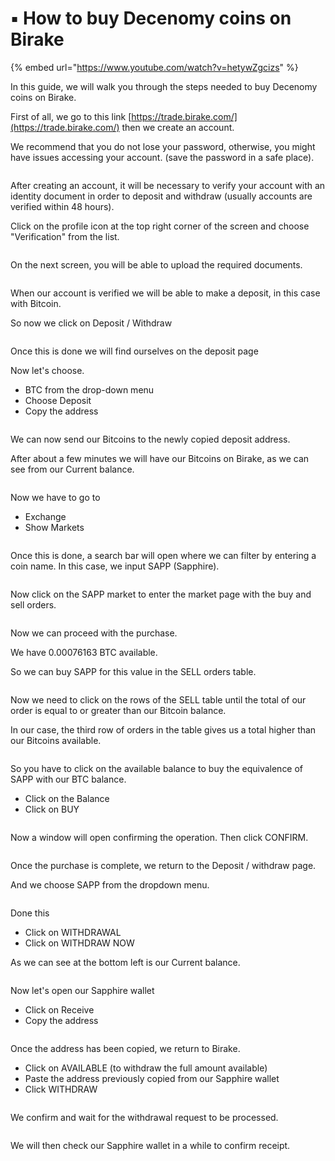 # ▪ How to buy Decenomy coins on Birake

{% embed url="https://www.youtube.com/watch?v=hetywZgcizs" %}

In this guide, we will walk you through the steps needed to buy Decenomy coins on Birake.

First of all, we go to this link [https://trade.birake.com/](https://trade.birake.com/) then we create an account.

We recommend that you do not lose your password, otherwise, you might have issues accessing your account. (save the password in a safe place).

<figure><img src="../../.gitbook/assets/sign up.PNG" alt=""><figcaption></figcaption></figure>

After creating an account, it will be necessary to verify your account with an identity document in order to deposit and withdraw (usually accounts are verified within 48 hours).

Click on the profile icon at the top right corner of the screen and choose "Verification" from the list.

<figure><img src="../../.gitbook/assets/dashboard.PNG" alt=""><figcaption></figcaption></figure>

On the next screen, you will be able to upload the required documents.

<figure><img src="../../.gitbook/assets/kyc page.PNG" alt=""><figcaption></figcaption></figure>

When our account is verified we will be able to make a deposit, in this case with Bitcoin.

So now we click on Deposit / Withdraw

<figure><img src="../../.gitbook/assets/deposit-withdraw.PNG" alt=""><figcaption></figcaption></figure>

Once this is done we will find ourselves on the deposit page

Now let's choose.

* BTC from the drop-down menu
* Choose Deposit
* Copy the address

<figure><img src="../../.gitbook/assets/deposit btc.PNG" alt=""><figcaption></figcaption></figure>

We can now send our Bitcoins to the newly copied deposit address.

After about a few minutes we will have our Bitcoins on Birake, as we can see from our Current balance.

<figure><img src="../../.gitbook/assets/btc deposited.PNG" alt=""><figcaption></figcaption></figure>

Now we have to go to

* Exchange
* Show Markets

<figure><img src="../../.gitbook/assets/exchange-show markets.PNG" alt=""><figcaption></figcaption></figure>

Once this is done, a search bar will open where we can filter by entering a coin name. In this case, we input SAPP (Sapphire).

<figure><img src="../../.gitbook/assets/search SAPP.PNG" alt=""><figcaption></figcaption></figure>

Now click on the SAPP market to enter the market page with the buy and sell orders.

<figure><img src="../../.gitbook/assets/sapp-btc market.PNG" alt=""><figcaption></figcaption></figure>

Now we can proceed with the purchase.

We have 0.00076163 BTC available.

So we can buy SAPP for this value in the SELL orders table.

<figure><img src="../../.gitbook/assets/buy and sell orders.PNG" alt=""><figcaption></figcaption></figure>

Now we need to click on the rows of the SELL table until the total of our order is equal to or greater than our Bitcoin balance.

In our case, the third row of orders in the table gives us a total higher than our Bitcoins available.

<figure><img src="../../.gitbook/assets/fill buy form.PNG" alt=""><figcaption></figcaption></figure>

So you have to click on the available balance to buy the equivalence of SAPP with our BTC balance.

* Click on the Balance
* Click on BUY

<figure><img src="../../.gitbook/assets/purchase sapp.PNG" alt=""><figcaption></figcaption></figure>

Now a window will open confirming the operation. Then click CONFIRM.

<figure><img src="../../.gitbook/assets/confirmation.PNG" alt=""><figcaption></figcaption></figure>

Once the purchase is complete, we return to the Deposit / withdraw page.

And we choose SAPP from the dropdown menu.

<figure><img src="../../.gitbook/assets/withraw sapp.PNG" alt=""><figcaption></figcaption></figure>

Done this

* Click on WITHDRAWAL
* Click on WITHDRAW NOW

As we can see at the bottom left is our Current balance.

<figure><img src="../../.gitbook/assets/withdraw now.PNG" alt=""><figcaption></figcaption></figure>

Now let's open our Sapphire wallet

* Click on Receive
* Copy the address

<figure><img src="../../.gitbook/assets/receive address.PNG" alt=""><figcaption></figcaption></figure>

Once the address has been copied, we return to Birake.

* Click on AVAILABLE (to withdraw the full amount available)
* Paste the address previously copied from our Sapphire wallet
* Click WITHDRAW

<figure><img src="../../.gitbook/assets/withdrawal form.PNG" alt=""><figcaption></figcaption></figure>

We confirm and wait for the withdrawal request to be processed.

<figure><img src="../../.gitbook/assets/confirm withdrawal.PNG" alt=""><figcaption></figcaption></figure>

We will then check our Sapphire wallet in a while to confirm receipt.

<figure><img src="../../.gitbook/assets/received in wallet.PNG" alt=""><figcaption></figcaption></figure>
